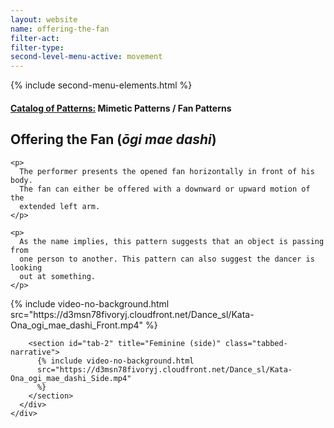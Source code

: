 ```yaml
---
layout: website
name: offering-the-fan
filter-act:
filter-type:
second-level-menu-active: movement
---
```


{% include second-menu-elements.html %}

<main class="page-content">
  <div class="text-container">
    <h4>
      <a href="/movement/">Catalog of Patterns:</a> Mimetic Patterns / Fan
      Patterns
    </h4>
    <h2>Offering the Fan (<em>ōgi mae dashi</em>)</h2>

    <p>
      The performer presents the opened fan horizontally in front of his body.
      The fan can either be offered with a downward or upward motion of the
      extended left arm.
    </p>

    <p>
      As the name implies, this pattern suggests that an object is passing from
      one person to another. This pattern can also suggest the dancer is looking
      out at something.
    </p>
  </div>

  <div class="tabs-container">
    <div class="tabs-container__links">
      <div class="wrapper">
        <div id="tabs"></div>
      </div>
    </div>
    <div class="tabs-container__content">
      <div class="wrapper">
        <section id="tab-1" title="Feminine (front)" class="tabbed-narrative">
          {% include video-no-background.html
          src="https://d3msn78fivoryj.cloudfront.net/Dance_sl/Kata-Ona_ogi_mae_dashi_Front.mp4"
          %}
        </section>

        <section id="tab-2" title="Feminine (side)" class="tabbed-narrative">
          {% include video-no-background.html
          src="https://d3msn78fivoryj.cloudfront.net/Dance_sl/Kata-Ona_ogi_mae_dashi_Side.mp4"
          %}
        </section>
      </div>
    </div>
  </div>
</main>
